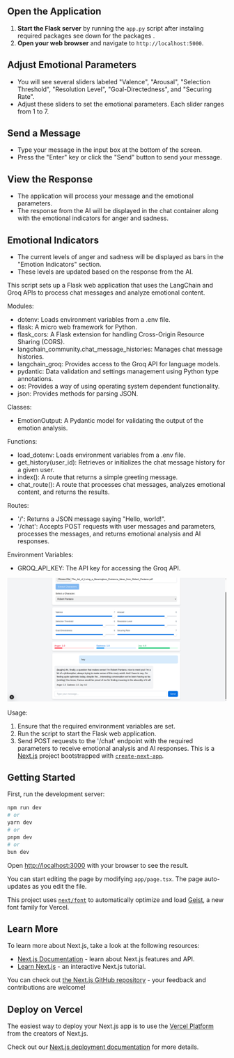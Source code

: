 
## Open the Application

1. **Start the Flask server** by running the `app.py` script after instaling required packages see down for the packages .
2. **Open your web browser** and navigate to `http://localhost:5000`.

## Adjust Emotional Parameters

- You will see several sliders labeled "Valence", "Arousal", "Selection Threshold", "Resolution Level", "Goal-Directedness", and "Securing Rate".
- Adjust these sliders to set the emotional parameters. Each slider ranges from 1 to 7.

## Send a Message

- Type your message in the input box at the bottom of the screen.
- Press the "Enter" key or click the "Send" button to send your message.

## View the Response

- The application will process your message and the emotional parameters.
- The response from the AI will be displayed in the chat container along with the emotional indicators for anger and sadness.

## Emotional Indicators

- The current levels of anger and sadness will be displayed as bars in the "Emotion Indicators" section.
- These levels are updated based on the response from the AI.


This script sets up a Flask web application that uses the LangChain and Groq APIs to process chat messages and analyze emotional content.

Modules:
- dotenv: Loads environment variables from a .env file.
- flask: A micro web framework for Python.
- flask_cors: A Flask extension for handling Cross-Origin Resource Sharing (CORS).
- langchain_community.chat_message_histories: Manages chat message histories.
- langchain_groq: Provides access to the Groq API for language models.
- pydantic: Data validation and settings management using Python type annotations.
- os: Provides a way of using operating system dependent functionality.
- json: Provides methods for parsing JSON.

Classes:
- EmotionOutput: A Pydantic model for validating the output of the emotion analysis.

Functions:
- load_dotenv: Loads environment variables from a .env file.
- get_history(user_id): Retrieves or initializes the chat message history for a given user.
- index(): A route that returns a simple greeting message.
- chat_route(): A route that processes chat messages, analyzes emotional content, and returns the results.

Routes:
- '/': Returns a JSON message saying "Hello, world!".
- '/chat': Accepts POST requests with user messages and parameters, processes the messages, and returns emotional analysis and AI responses.

Environment Variables:
- GROQ_API_KEY: The API key for accessing the Groq API.



![Application Screenshot](image.png)



Usage:
1. Ensure that the required environment variables are set.
2. Run the script to start the Flask web application.
3. Send POST requests to the '/chat' endpoint with the required parameters to receive emotional analysis and AI responses.
This is a [Next.js](https://nextjs.org) project bootstrapped with [`create-next-app`](https://nextjs.org/docs/app/api-reference/cli/create-next-app).

## Getting Started

First, run the development server:

```bash
npm run dev
# or
yarn dev
# or
pnpm dev
# or
bun dev
```

Open [http://localhost:3000](http://localhost:3000) with your browser to see the result.

You can start editing the page by modifying `app/page.tsx`. The page auto-updates as you edit the file.

This project uses [`next/font`](https://nextjs.org/docs/app/building-your-application/optimizing/fonts) to automatically optimize and load [Geist](https://vercel.com/font), a new font family for Vercel.

## Learn More

To learn more about Next.js, take a look at the following resources:

- [Next.js Documentation](https://nextjs.org/docs) - learn about Next.js features and API.
- [Learn Next.js](https://nextjs.org/learn) - an interactive Next.js tutorial.

You can check out [the Next.js GitHub repository](https://github.com/vercel/next.js) - your feedback and contributions are welcome!

## Deploy on Vercel

The easiest way to deploy your Next.js app is to use the [Vercel Platform](https://vercel.com/new?utm_medium=default-template&filter=next.js&utm_source=create-next-app&utm_campaign=create-next-app-readme) from the creators of Next.js.

Check out our [Next.js deployment documentation](https://nextjs.org/docs/app/building-your-application/deploying) for more details.

